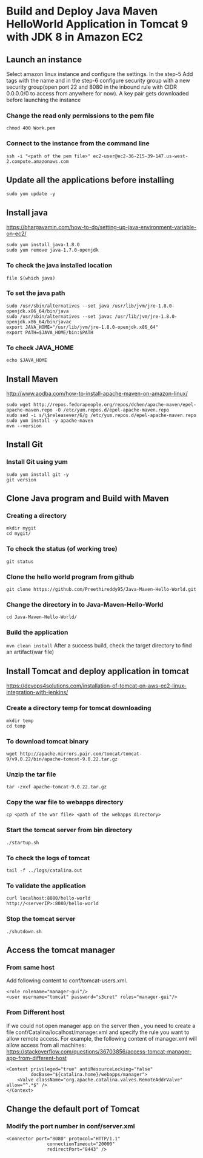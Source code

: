 # Build and Deploy Java Maven HelloWorld Application in Tomcat 9 with JDK 8 in Amazon EC2

## Launch an instance
Select amazon linux instance and configure the settings. In the step-5 Add tags with the name and in the step-6 configure security group with a new security group(open port 22 and 8080 in the inbound rule with CIDR 0.0.0.0/0 to access from anywhere for now).
A key pair gets downloaded before launching the instance
### Change the read only permissions to the pem file
`chmod 400 Work.pem`
### Connect to the instance from the command line
`ssh -i "<path of the pem file>" ec2-user@ec2-36-215-39-147.us-west-2.compute.amazonaws.com`

## Update all the applications before installing
`sudo yum update -y`

## Install java
https://bhargavamin.com/how-to-do/setting-up-java-environment-variable-on-ec2/
```
sudo yum install java-1.8.0
sudo yum remove java-1.7.0-openjdk
```
### To check the java installed location
`file $(which java)`
### To set the java path
```
sudo /usr/sbin/alternatives --set java /usr/lib/jvm/jre-1.8.0-openjdk.x86_64/bin/java
sudo /usr/sbin/alternatives --set javac /usr/lib/jvm/jre-1.8.0-openjdk.x86_64/bin/javac
export JAVA_HOME="/usr/lib/jvm/jre-1.8.0-openjdk.x86_64"
export PATH=$JAVA_HOME/bin:$PATH  
```
### To check JAVA_HOME
`echo $JAVA_HOME`

## Install Maven
http://www.aodba.com/how-to-install-apache-maven-on-amazon-linux/
```
sudo wget http://repos.fedorapeople.org/repos/dchen/apache-maven/epel-apache-maven.repo -O /etc/yum.repos.d/epel-apache-maven.repo
sudo sed -i s/\$releasever/6/g /etc/yum.repos.d/epel-apache-maven.repo
sudo yum install -y apache-maven
mvn --version
```

## Install Git
### Install Git using yum
```
sudo yum install git -y
git version
```

## Clone Java program and Build with Maven
### Creating a directory
```
mkdir mygit
cd mygit/
```
### To check the status (of working tree)
`git status`
### Clone the hello world program from github
`git clone https://github.com/Preethireddy95/Java-Maven-Hello-World.git`
### Change the directory in to Java-Maven-Hello-World
`cd Java-Maven-Hello-World/`
### Build the application
`mvn clean install`
After a success build, check the target directory to find an artifact(war file)

## Install Tomcat and deploy application in tomcat
https://devops4solutions.com/installation-of-tomcat-on-aws-ec2-linux-integration-with-jenkins/
### Create a directory temp for tomcat downloading
```
mkdir temp
cd temp
```
### To download tomcat binary
`wget http://apache.mirrors.pair.com/tomcat/tomcat-9/v9.0.22/bin/apache-tomcat-9.0.22.tar.gz`
### Unzip the tar file
`tar -zvxf apache-tomcat-9.0.22.tar.gz`
### Copy the war file  to webapps directory
`cp <path of the war file> <path of the webapps directory>`
### Start the tomcat server from bin directory
`./startup.sh`
### To check the logs of tomcat
`tail -f ../logs/catalina.out`
### To validate the application
```
curl localhost:8080/hello-world
http://<serverIP>:8080/hello-world
```
### Stop the tomcat server
`./shutdown.sh`

## Access the tomcat manager
### From same host
Add following content to conf/tomcat-users.xml.
```
<role rolename="manager-gui"/>
<user username="tomcat" password="s3cret" roles="manager-gui"/>
```
### From Different host
If we could not open manager app on the server then , you need to create a file conf/Catalina/localhost/manager.xml and specify the rule you want to allow remote access. For example, the following content of manager.xml will allow access from all machines:
https://stackoverflow.com/questions/36703856/access-tomcat-manager-app-from-different-host
```
<Context privileged="true" antiResourceLocking="false"
         docBase="${catalina.home}/webapps/manager">
    <Valve className="org.apache.catalina.valves.RemoteAddrValve" allow="^.*$" />
</Context>
```

## Change the default port of Tomcat
### Modify the port number in conf/server.xml
```
<Connector port="8080" protocol="HTTP/1.1"
               connectionTimeout="20000"
               redirectPort="8443" />
```
